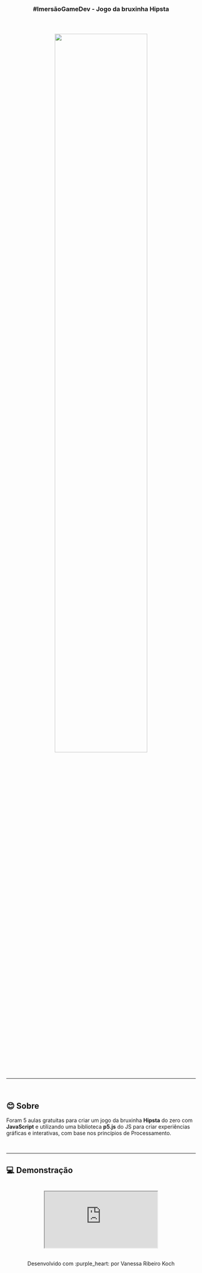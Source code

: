 <h3 align="center">#ImersãoGameDev - Jogo da bruxinha Hipsta</h3>

<br />

<h3 align="center"> 
  <img src="https://i.ytimg.com/vi/NAGb_i94UYo/maxresdefault.jpg" style="width:70%" />
</h3>

<br />

---
<br />

## 😊 Sobre 
Foram 5 aulas gratuitas para criar um jogo da bruxinha **Hipsta** do zero com **JavaScript** e utilizando uma biblioteca **p5.js** do JS para criar experiências gráficas e interativas, com base nos princípios de Processamento.

<br />

---
## :computer: Demonstração 

<br />

<div align="center">
  <iframe src="https://editor.p5js.org/ vahnkoch/embed/m9Er9VVMh">
  </iframe>
</div>

<br />

<p align="center">Desenvolvido com :purple_heart: por  Vanessa Ribeiro Koch</p>

